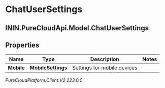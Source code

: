 # ChatUserSettings

## ININ.PureCloudApi.Model.ChatUserSettings

## Properties

|Name | Type | Description | Notes|
|------------ | ------------- | ------------- | -------------|
| **Mobile** | [**MobileSettings**](MobileSettings) | Settings for mobile devices | |



_PureCloudPlatform.Client.V2 223.0.0_
